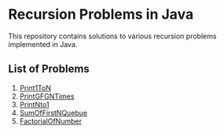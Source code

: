 # Recursion Problems in Java

This repository contains solutions to various recursion problems implemented in Java.

## List of Problems

1. [Print1ToN](https://www.geeksforgeeks.org/problems/print-1-to-n-without-using-loops-1587115620/1)
2. [PrintGFGNTimes](https://www.geeksforgeeks.org/problems/print-gfg-n-times/1)
3. [PrintNto1](https://www.geeksforgeeks.org/problems/print-n-to-1-without-loop/1)
4. [SumOfFirstNQuebue](https://www.geeksforgeeks.org/problems/sum-of-first-n-terms5843/1)
5. [FactorialOfNumber]()